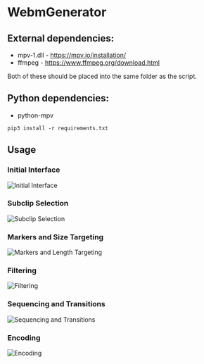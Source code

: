 # WebmGenerator


## External dependencies:
- mpv-1.dll - https://mpv.io/installation/
- ffmpeg - https://www.ffmpeg.org/download.html

Both of these should be placed into the same folder as the script.

## Python dependencies:

- python-mpv

 `pip3 install -r requirements.txt`

## Usage

### Initial Interface

![Initial Interface](https://github.com/dfaker/WebmGenerator/blob/version2-tk/DocumentationImages/01%20-%20UI-Initial-Interface.png)

### Subclip Selection

![Subclip Selection](https://github.com/dfaker/WebmGenerator/blob/version2-tk/DocumentationImages/02%20-%20UI-Clip%20Addition.png)

### Markers and Size Targeting

![Markers and Length Targeting](https://github.com/dfaker/WebmGenerator/blob/version2-tk/DocumentationImages/03%20-%20Multiple%20clips%20and%20markers.png)

### Filtering

![Filtering](https://github.com/dfaker/WebmGenerator/blob/version2-tk/DocumentationImages/04%20-%20Filtering.png)

### Sequencing and Transitions

![Sequencing and Transitions](https://github.com/dfaker/WebmGenerator/blob/version2-tk/DocumentationImages/05%20-%20Sequencing%20and%20Transitions.png)

### Encoding

![Encoding](https://github.com/dfaker/WebmGenerator/blob/version2-tk/DocumentationImages/06%20-%20Encoding.png)
